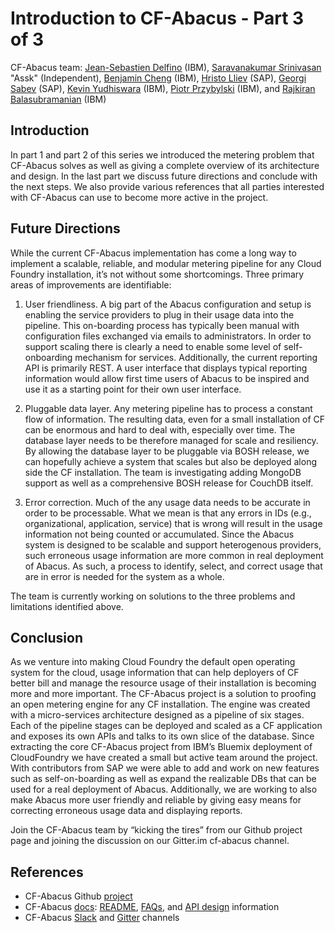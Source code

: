 # Introduction to CF-Abacus - Part 3 of 3

CF-Abacus team: [Jean-Sebastien Delfino](https://github.com/jsdelfino) (IBM), [Saravanakumar Srinivasan](https://github.com/sasrin) "Assk" (Independent), [Benjamin Cheng](https://github.com/BetaFood) (IBM), [Hristo Lliev](https://github.com/hsiliev) (SAP), [Georgi Sabev](https://github.com/georgethebeatle) (SAP), [Kevin Yudhiswara](https://github.com/KRuelY) (IBM), [Piotr Przybylski](https://github.com/piotrprzybylski) (IBM), and [Rajkiran Balasubramanian](https://github.com/rajkiranrbala) (IBM)

## Introduction

In part 1 and part 2 of this series we introduced the metering problem that CF-Abacus solves as well as giving a complete overview of its architecture and design. In the last part we discuss future directions and conclude with the next steps. We also provide various references that all parties interested with CF-Abacus can use to become more active in the project.

## Future Directions

While the current CF-Abacus implementation has come a long way to implement a scalable, reliable, and modular metering pipeline for any Cloud Foundry installation, it’s not without some shortcomings. Three primary areas of improvements are identifiable:

1. User friendliness. A big part of the Abacus configuration and setup is enabling the service providers to plug in their usage data into the pipeline. This on-boarding process has typically been manual with configuration files exchanged via emails to administrators. In order to support scaling there is clearly a need to enable some level of self-onboarding mechanism for services. Additionally, the current reporting API is primarily REST. A user interface that displays typical reporting information would allow first time users of Abacus to be inspired and use it as a starting point for their own user interface.

2. Pluggable data layer. Any metering pipeline has to process a constant flow of information. The resulting data, even for a small installation of CF can be enormous and hard to deal with, especially over time. The database layer needs to be therefore managed for scale and resiliency. By allowing the database layer to be pluggable via BOSH release, we can hopefully achieve a system that scales but also be deployed along side the CF installation. The team is investigating adding MongoDB support as well as a comprehensive BOSH release for CouchDB itself.

3. Error correction. Much of the any usage data needs to be accurate in order to be processable. What we mean is that any errors in IDs (e.g., organizational, application, service) that is wrong will result in the usage information not being counted or accumulated. Since the Abacus system is designed to be scalable and support heterogenous providers, such erroneous usage information are more common in real deployment of Abacus. As such, a process to identify, select, and correct usage that are in error is needed for the system as a whole.

The team is currently working on solutions to the three problems and limitations identified above.

## Conclusion


As we venture into making Cloud Foundry the default open operating system for the cloud, usage information that can help deployers of CF better bill and manage the resource usage of their installation is becoming more and more important. The CF-Abacus project is a solution to proofing an open metering engine for any CF installation. The engine was created with a micro-services architecture designed as a pipeline of six stages. Each  of the pipeline stages can be deployed and scaled as a CF application and exposes its own APIs and talks to its own slice of the database. Since extracting the core CF-Abacus project from IBM’s Bluemix deployment of CloudFoundry we have created a small but active team around the project. With contributors from SAP we were able to add and work on new features such as self-on-boarding as well as expand the realizable DBs that can be used for a real deployment of Abacus. Additionally, we are working to also make Abacus more user friendly and reliable by giving easy means for correcting erroneous usage data and displaying reports.

Join the CF-Abacus team by “kicking the tires” from our Github project page and joining the discussion on our Gitter.im cf-abacus channel.

## References

* CF-Abacus Github [project](https://github.com/cloudfoundry-incubator/cf-abacus)
* CF-Abacus [docs](https://github.com/cloudfoundry-incubator/cf-abacus/tree/master/doc): [README](https://github.com/cloudfoundry-incubator/cf-abacus/blob/master/README.md), [FAQs](https://github.com/cloudfoundry-incubator/cf-abacus/blob/master/doc/faq.md), and [API design](https://github.com/cloudfoundry-incubator/cf-abacus/blob/master/doc/api.md) information
* CF-Abacus [Slack](https://abacusdev-slack.mybluemix.net/) and [Gitter](https://gitter.im/cloudfoundry-incubator/cf-abacus?utm_source=badge) channels